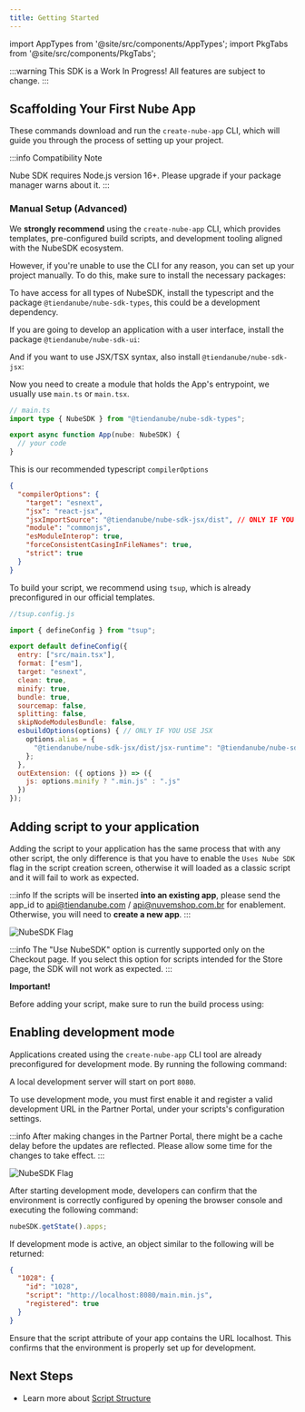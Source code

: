 ```yaml
---
title: Getting Started
---
```


import AppTypes from '@site/src/components/AppTypes';
import PkgTabs from '@site/src/components/PkgTabs';

:::warning
This SDK is a Work In Progress! All features are subject to change.
:::

## Scaffolding Your First Nube App

These commands download and run the `create-nube-app` CLI, which will guide you through the process of setting up your project.

:::info
Compatibility Note

Nube SDK requires Node.js version 16+. Please upgrade if your package manager warns about it.
:::

<PkgTabs>
  <PkgTabs.Item value="npm" command="npm create nube-app@latest" />
  <PkgTabs.Item value="Yarn" command="yarn create nube-app" />
  <PkgTabs.Item value="pnpm" command="pnpm create nube-app" />
  <PkgTabs.Item value="Bun" command="bun create nube-app" />
</PkgTabs>


### Manual Setup (Advanced)
We **strongly recommend** using the `create-nube-app` CLI, which provides templates, pre-configured build scripts, and development tooling aligned with the NubeSDK ecosystem.

However, if you're unable to use the CLI for any reason, you can set up your project manually.
To do this, make sure to install the necessary packages:

To have access for all types of NubeSDK, install the typescript and the package `@tiendanube/nube-sdk-types`, this could be a development dependency.

<PkgTabs>
  <PkgTabs.Item value="npm" command="npm install -D typescript @tiendanube/nube-sdk-types" />
  <PkgTabs.Item value="Yarn" command="yarn add -D typescript @tiendanube/nube-sdk-types" />
  <PkgTabs.Item value="pnpm" command="pnpm add -D typescript @tiendanube/nube-sdk-types" />
  <PkgTabs.Item value="Bun" command="bun add -D typescript @tiendanube/nube-sdk-types" />
</PkgTabs>

If you are going to develop an application with a user interface, install the package `@tiendanube/nube-sdk-ui`:

<PkgTabs>
  <PkgTabs.Item value="npm" command="npm install @tiendanube/nube-sdk-ui" />
  <PkgTabs.Item value="Yarn" command="yarn add @tiendanube/nube-sdk-ui" />
  <PkgTabs.Item value="pnpm" command="pnpm add @tiendanube/nube-sdk-ui" />
  <PkgTabs.Item value="Bun" command="bun add @tiendanube/nube-sdk-ui" />
</PkgTabs>

And if you want to use JSX/TSX syntax, also install `@tiendanube/nube-sdk-jsx`:

<PkgTabs>
  <PkgTabs.Item value="npm" command="npm install @tiendanube/nube-sdk-jsx" />
  <PkgTabs.Item value="Yarn" command="yarn add @tiendanube/nube-sdk-jsx" />
  <PkgTabs.Item value="pnpm" command="pnpm add @tiendanube/nube-sdk-jsx" />
  <PkgTabs.Item value="Bun" command="bun add @tiendanube/nube-sdk-jsx" />
</PkgTabs>

Now you need to create a module that holds the App's entrypoint, we usually use `main.ts` or `main.tsx`.

```ts
// main.ts
import type { NubeSDK } from "@tiendanube/nube-sdk-types";

export async function App(nube: NubeSDK) {
  // your code
}
```

This is our recommended typescript `compilerOptions`

```JSON
{
  "compilerOptions": {
    "target": "esnext",
    "jsx": "react-jsx",
    "jsxImportSource": "@tiendanube/nube-sdk-jsx/dist", // ONLY IF YOU USE JSX
    "module": "commonjs",
    "esModuleInterop": true,
    "forceConsistentCasingInFileNames": true,
    "strict": true
  }
}
```

To build your script, we recommend using `tsup`, which is already preconfigured in our official templates.

<PkgTabs>
  <PkgTabs.Item value="npm" command="npm install -D tsup" />
  <PkgTabs.Item value="Yarn" command="yarn add -D tsup" />
  <PkgTabs.Item value="pnpm" command="pnpm add -D tsup" />
  <PkgTabs.Item value="Bun" command="bun add -D tsup" />
</PkgTabs>

```js
//tsup.config.js

import { defineConfig } from "tsup";

export default defineConfig({
  entry: ["src/main.tsx"],
  format: ["esm"],
  target: "esnext",
  clean: true,
  minify: true,
  bundle: true,
  sourcemap: false,
  splitting: false,
  skipNodeModulesBundle: false,
  esbuildOptions(options) { // ONLY IF YOU USE JSX
    options.alias = {
      "@tiendanube/nube-sdk-jsx/dist/jsx-runtime": "@tiendanube/nube-sdk-jsx/jsx-runtime",
    };
  },
  outExtension: ({ options }) => ({
    js: options.minify ? ".min.js" : ".js"
  })
});
```

## Adding script to your application

Adding the script to your application has the same process that with any other script, the only difference is that you have to enable the `Uses Nube SDK` flag in the script creation screen, otherwise it will loaded as a classic script and it will fail to work as expected.

:::info
If the scripts will be inserted **into an existing app**, please send the app_id to [api@tiendanube.com](mailto:api@tiendanube.com) / [api@nuvemshop.com.br](mailto:api@nuvemshop.com.br) for enablement. Otherwise, you will need to **create a new app**.
:::

![NubeSDK Flag](../../../static/img/pt/nube-sdk-flag.png "NubeSDK Flag")

:::info
The "Use NubeSDK" option is currently supported only on the Checkout page.
If you select this option for scripts intended for the Store page, the SDK will not work as expected.
:::

**Important!**

Before adding your script, make sure to run the build process using:

<PkgTabs>
  <PkgTabs.Item value="npm" command="npm run build" />
  <PkgTabs.Item value="Yarn" command="yarn build" />
  <PkgTabs.Item value="pnpm" command="pnpm run build" />
  <PkgTabs.Item value="Bun" command="bun run build" />
</PkgTabs>

## Enabling development mode

Applications created using the `create-nube-app` CLI tool are already preconfigured for development mode.
By running the following command:

<PkgTabs>
  <PkgTabs.Item value="npm" command="npm run dev" />
  <PkgTabs.Item value="Yarn" command="yarn dev" />
  <PkgTabs.Item value="pnpm" command="pnpm run dev" />
  <PkgTabs.Item value="Bun" command="bun run dev" />
</PkgTabs>

A local development server will start on port `8080`.

To use development mode, you must first enable it and register a valid development URL in the Partner Portal, under your scripts's configuration settings.

:::info
After making changes in the Partner Portal, there might be a cache delay before the updates are reflected. Please allow some time for the changes to take effect.
:::

![NubeSDK Flag](../../../static/img/pt/nube-sdk-development-mode.png "NubeSDK Flag")

After starting development mode, developers can confirm that the environment is correctly configured by opening the browser console and executing the following command:

```typescript
nubeSDK.getState().apps;
```

If development mode is active, an object similar to the following will be returned:

```JSON
{
  "1028": {
    "id": "1028",
    "script": "http://localhost:8080/main.min.js",
    "registered": true
  }
}
```

Ensure that the script attribute of your app contains the URL localhost. This confirms that the environment is properly set up for development.

## Next Steps

- Learn more about [Script Structure](./script-structure)
